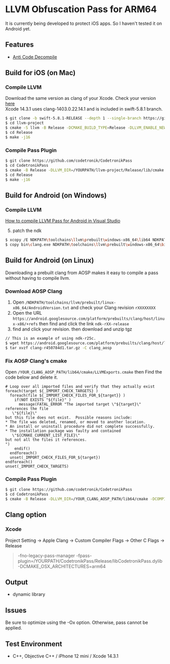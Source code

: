 # LLVM Obfuscation Pass for ARM64

It is currently being developed to protect iOS apps. So I haven't tested it on Android yet.

## Features

- [Anti Code Decompile](https://github.com/codetronik/CodetronikPass/blob/main/doc/AntiFunctionDecompile.md)

## Build for iOS  (on Mac)

### Compile LLVM
Download the same version as clang of your Xcode. Check your version [here](https://en.wikipedia.org/wiki/Xcode)<br>
Xcode 14.3.1 uses clang-1403.0.22.14.1 and is included in swift-5.8.1 branch.

```sh
$ git clone -b swift-5.8.1-RELEASE --depth 1 --single-branch https://github.com/llvm/llvm-project.git
$ cd llvm-project
$ cmake -S llvm -B Release -DCMAKE_BUILD_TYPE=Release -DLLVM_ENABLE_NEW_PASS_MANAGER=ON -DLLVM_ENABLE_PROJECTS="clang" 
$ cd Release
$ make -j16
```

### Compile Pass Plugin
```sh
$ git clone https://github.com/codetronik/CodetronikPass
$ cd CodetronikPass
$ cmake -B Release -DLLVM_DIR=/YOURPATH/llvm-project/Release/lib/cmake -DCMAKE_OSX_ARCHITECTURES=arm64
$ cd Release
$ make -j16
```

## Build for Android (on Windows)

### Compile LLVM
[How to compile LLVM Pass for Android in Visual Studio](https://github.com/codetronik/CodetronikPass/blob/main/doc/CompileLLVM.md)

5. patch the ndk
```sh
$ xcopy /E NDKPATH\toolchains\llvm\prebuilt\windows-x86_64\lib64 NDKPATH\toolchains\llvm\prebuilt\windows-x86_64\lib
$ copy bin\clang.exe NDKPATH\toolchains\llvm\prebuilt\windows-x86_64\bin
```

## Build for Android (on Linux)
Downloading a prebuilt clang from AOSP makes it easy to compile a pass without having to compile llvm.

### Download AOSP Clang
1. Open ```/NDKPATH/toolchains/llvm/prebuilt/linux-x86_64/AndroidVersion.txt``` and check your Clang revision ```rXXXXXXXX```
2. Open the URL ```https://android.googlesource.com/platform/prebuilts/clang/host/linux-x86/+refs``` then find and click the link ```ndk-rXX-release```
3. find and click your revision. then download and unzip tgz
```sh
// This is an example of using ndk-r25c.
$ wget https://android.googlesource.com/platform/prebuilts/clang/host/linux-x86/+archive/refs/heads/ndk-r25-release/clang-r450784d1.tar.gz
$ tar xvzf clang-r450784d1.tar.gz -C clang_aosp
```

### Fix AOSP Clang's cmake
Open ```/YOUR_CLANG_AOSP_PATH/lib64/cmake/LLVMExports.cmake``` then Find the code below and delete it. 
```
# Loop over all imported files and verify that they actually exist
foreach(target ${_IMPORT_CHECK_TARGETS} )
  foreach(file ${_IMPORT_CHECK_FILES_FOR_${target}} )
    if(NOT EXISTS "${file}" )
      message(FATAL_ERROR "The imported target \"${target}\" references the file
   \"${file}\"
but this file does not exist.  Possible reasons include:
* The file was deleted, renamed, or moved to another location.
* An install or uninstall procedure did not complete successfully.
* The installation package was faulty and contained
   \"${CMAKE_CURRENT_LIST_FILE}\"
but not all the files it references.
")
    endif()
  endforeach()
  unset(_IMPORT_CHECK_FILES_FOR_${target})
endforeach()
unset(_IMPORT_CHECK_TARGETS)
```

### Compile Pass Plugin
```sh
$ git clone https://github.com/codetronik/CodetronikPass
$ cd CodetronikPass
$ cmake -B Release -DLLVM_DIR=/YOUR_CLANG_AOSP_PATH/lib64/cmake -DCOMPILER=/YOUR_CLANG_AOSP_PATH/bin/clang
```

## Clang option
### Xcode
Project Setting -> Apple Clang -> Custom Compiler Flags -> Other C Flags -> Release  
> -fno-legacy-pass-manager -fpass-plugin=/YOURPATH/CodetronikPass/Release/libCodetronikPass.dylib -DCMAKE_OSX_ARCHITECTURES=arm64

## Output
- dynamic library

## Issues
Be sure to optimize using the -Ox option. Otherwise, pass cannot be applied.

## Test Environment
- C++, Objective C++ / iPhone 12 mini / Xcode 14.3.1
